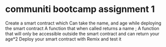 # communiti bootcamp assignment 1 
Create a smart contract which
Can take the name, and age while deploying the smart contract
A function that when called returns a name ;
A function that will only be accessible outside the smart contract and can return your age*2
Deploy your smart contract with Remix and test it






